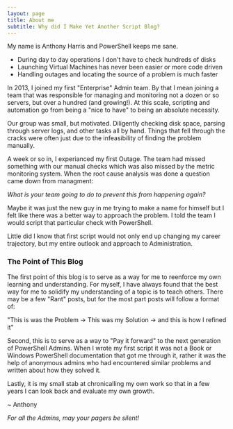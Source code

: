 ```yaml
---
layout: page
title: About me
subtitle: Why did I Make Yet Another Script Blog?
---
```


My name is Anthony Harris and PowerShell keeps me sane.

- During day to day operations I don't have to check hundreds of disks
- Launching Virtual Machines has never been easier or more code driven
- Handling outages and locating the source of a problem is much faster

In 2013, I joined my first "Enterprise" Admin team. By that I mean joining a team that was responsible for managing and monitoring not a dozen or so servers, but over a hundred (and growing!). At this scale, scripting and automation go from being a "nice to have" to being an absolute necessity. 

Our group was small, but motivated. Diligently checking disk space, parsing through server logs, and other tasks all by hand. Things that fell through the cracks were often just due to the infeasibility of finding the problem manually.

A week or so in, I experianced my first Outage. The team had missed something with our manual checks which was also missed by the metric monitoring system. When the root cause analysis was done a question came down from managment:

*What is your team going to do to prevent this from happening again?*

Maybe it was just the new guy in me trying to make a name for himself but I felt like there was a better way to approach the problem. I told the team I would script that particular check with PowerShell.

Little did I know that first script would not only end up changing my career trajectory, but my entire outlook and approach to Administration.

### The Point of This Blog

The first point of this blog is to serve as a way for me to reenforce my own learning and understanding. For myself, I have always found that the best way for me to solidify my understanding of a topic is to teach others. There may be a few "Rant" posts, but for the most part posts will follow a format of:

"This is was the Problem -> This was my Solution -> and this is how I refined it"

Second, this is to serve as a way to "Pay it forward" to the next generation of PowerShell Admins. When I wrote my first script it was not a Book or Windows PowerShell documentation that got me through it, rather it was the help of anonymous admins who had encountered similar problems and written about how they solved it.

Lastly, it is my small stab at chronicalling my own work so that in a few years I can look back and evaluate my own growth.

 ~ Anthony

 *For all the Admins, may your pagers be silent!*


